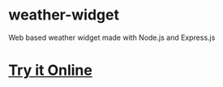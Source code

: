 # weather-widget
Web based weather widget made with Node.js and Express.js


# [Try it Online](https://weather.soreing.site/?city=London&units=metric)

